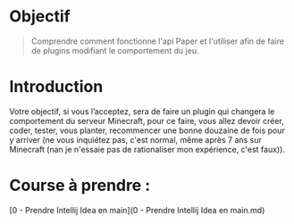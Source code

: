 # Objectif
> Comprendre comment fonctionne l'api Paper et l'utiliser afin de faire de plugins modifiant le comportement du jeu.

# Introduction
Votre objectif, si vous l’acceptez, sera de faire un plugin qui changera le comportement du serveur Minecraft, pour ce faire, vous allez devoir créer, coder, tester, vous planter, recommencer une bonne douzaine de fois pour y arriver (ne vous inquiétez pas, c'est normal, même après 7 ans sur Minecraft (nan je n'essaie pas de rationaliser mon expérience, c'est faux)).

# Course à prendre : 
[0 - Prendre Intellij Idea en main](0 - Prendre Intellij Idea en main.md)